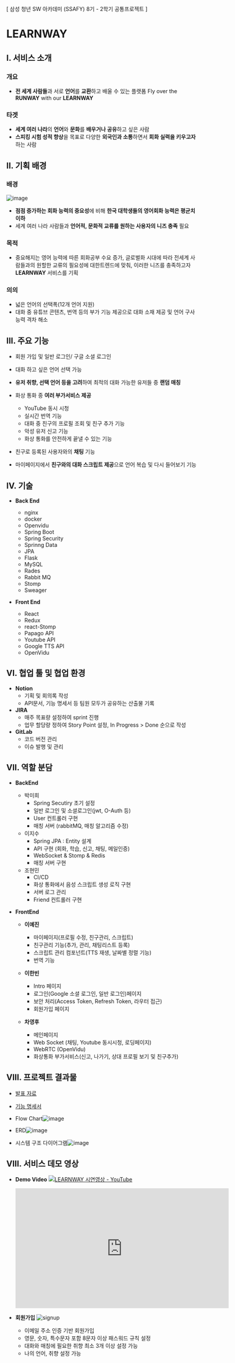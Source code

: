 [ 삼성 청년 SW 아카데미 (SSAFY) 8기 - 2학기 공통프로젝트 ]

# LEARNWAY

## I. 서비스 소개

### 개요

- **전 세계 사람들**과 서로 **언어**를 **교환**하고 배울 수 있는 플랫폼 
  Fly over the **RUNWAY** with our **LEARNWAY**

### 타겟

- **세계 여러 나라**의 **언어**와 **문화**를 **배우거나 공유**하고 싶은 사람  
- **스피킹 시험 성적 향상**을 목표로 다양한 **외국인과 소통**하면서 **회화 실력을 키우고자** 하는 사람  

## II. 기획 배경

### 배경

![image](https://user-images.githubusercontent.com/57744586/219523863-b4d600ad-0672-4da2-b7fe-ea430d890b4b.png)

- **점점 증가하는 회화 능력의 중요성**에 비해 **한국 대학생들의 영어회화 능력은 평균치 이하**  
- 세계 여러 나라 사람들과 **언어적, 문화적 교류를 원하는 사용자의 니즈 충족** 필요  

### 목적

- 중요해지는 영어 능력에 따른 회화공부 수요 증가, 글로벌화 시대에 따라 전세계 사람들과의 원할한 교류의 필요성에 대한트렌드에 맞춰, 이러한 니즈를 충족하고자 **LEARNWAY** 서비스를 기획  

### 의의

- 넓은 언어의 선택폭(12개 언어 지원)  
- 대화 중 유튜브 콘텐츠, 번역 등의 부가 기능 제공으로 대화 소재 제공 및 언어 구사 능력 격차 해소  

## III. 주요 기능

- 회원 가입 및 일반 로그인/ 구글 소셜 로그인  

- 대화 하고 싶은 언어 선택 가능  

- **유저 취향, 선택 언어 등을 고려**하여 최적의 대화 가능한 유저들 중 **랜덤 매칭**  

- 화상 통화 중 **여러 부가서비스 제공**  
  
  - YouTube 동시 시청  
  - 실시간 번역 기능  
  - 대화 중 친구의 프로필 조회 및 친구 추가 기능  
  - 악성 유저 신고 기능  
  - 화상 통화를 안전하게 끝낼 수 있는 기능  

- 친구로 등록된 사용자와의 **채팅** 기능  

- 마이페이지에서 **친구와의 대화 스크립트 제공**으로 언어 복습 및 다시 들어보기 기능  

## IV. 기술

- **Back End**
  
  - nginx
  - docker
  - Openvidu
  - Spring Boot
  - Spring Security
  - Sprinng Data
  - JPA
  - Flask
  - MySQL
  - Rades
  - Rabbit MQ
  - Stomp
  - Sweager

- **Front End**  
  
  - React  
  - Redux  
  - react-Stomp  
  - Papago API  
  - Youtube API  
  - Google TTS API  
  - OpenVidu  

## VI. 협업 툴 및 협업 환경

- **Notion**
  - 기획 및 회의록 작성  
  - API문서, 기능 명세서 등 팀원 모두가 공유하는 산출물 기록  
- **JIRA**  
  - 매주 목표량 설정하여 sprint 진행  
  - 업무 할당량 정하여 Story Point 설정, In Progress > Done 순으로 작성  
- **GitLab**  
  - 코드 버전 관리  
  - 이슈 발행 및 관리  

## VII. 역할 분담

- **BackEnd**
  
  - 박미희
    - Spring Secutiry 초기 설정
    - 일반 로그인 및 소셜로그인(jwt, O-Auth 등)
    - User 컨트롤러 구현
    - 매칭 서버 (rabbitMQ, 매칭 알고리즘 수정)
  - 이지수
    - Spring JPA : Entity 설계
    - API 구현 (회화, 학습, 신고, 채팅, 메일인증)
    - WebSocket & Stomp & Redis
    - 매칭 서버 구현
  - 조현민
    - CI/CD
    - 화상 통화에서 음성 스크립트 생성 로직 구현
    - 서버 로그 관리
    - Friend 컨트롤러 구현

- **FrontEnd**
  
  - **이예진** 
    
    - 마이페이지(프로필 수정, 친구관리, 스크립트)
    - 친구관리 기능(추가, 관리, 채팅리스트 등록)
    - 스크립트 관리 컴포넌트(TTS 재생, 날짜별 정렬 기능)
    - 번역 기능
  
  - **이한빈**
    
    - Intro 페이지
    - 로그인(Google 소셜 로그인, 일반 로그인)페이지
    - 보안 처리(Access Token, Refresh Token, 라우터 접근)
    - 회원가입 페이지
  
  - **차영후**
    
    - 메인페이지
    - Web Socket (채팅, Youtube 동시시청, 로딩페이지)
    - WebRTC (OpenVidu)
    - 화상통화 부가서비스(신고, 나가기, 상대 프로필 보기 및 친구추가)

## VIII. 프로젝트 결과물

- [발표 자료](https://cs-study-0518.notion.site/38133d2eceb9422c87f023cbe03dd80e)

- [기능 명세서](https://cs-study-0518.notion.site/29f26892f3b64059a75d9caba544d222)

- Flow Chart![image](https://user-images.githubusercontent.com/57744586/222173269-3efdda78-5f48-48f8-8196-f5c48e539aed.png)

- ERD![image](https://user-images.githubusercontent.com/57744586/222172914-9d9db926-e42f-4400-acd4-00994a96de97.png)

- 시스템 구조 다이어그램![image](https://user-images.githubusercontent.com/57744586/222172612-3e663052-d010-4103-a7d5-c7db9a0b2807.png)


## VIII. 서비스 데모 영상

- **Demo Video**
  [![LEARNWAY 시연영상 - YouTube](http://i.ytimg.com/vi/FVc0pLRAJI8/hqdefault.jpg)](https://youtu.be/FVc0pLRAJI8)
  
  <iframe width="560" height="315" src="https://www.youtube.com/embed/b9lyqdGf9FE" title="YouTube video player" frameborder="0" allow="accelerometer; autoplay; clipboard-write; encrypted-media; gyroscope; picture-in-picture; web-share" allowfullscreen></iframe>

- **회원가입**
  ![signup](https://user-images.githubusercontent.com/57744586/219590929-328e7163-d821-4e9e-b470-566f2dad0ea7.gif)
  
  - 이메일 주소 인증 기반 회원가입  
  - 영문, 숫자, 특수문자 포함 8문자 이상 패스워드 규칙 설정  
  - 대화와 매칭에 필요한 취향 최소 3개 이상 설정 가능  
  - 나의 언어, 취향 설정 가능  

